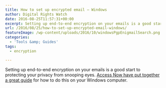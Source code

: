 ```yaml
---
title: How to set up encrypted email – Windows
author: Digital Rights Watch
date: 2016-08-25T11:57:31+00:00
excerpt: Setting up end-to-end encryption on your emails is a good start to protecting your privacy from snooping eyes. Access Now have put together a great guide for how to do this on your Windows computer.
url: /2016/08/25/how-to-set-up-encrypted-email-windows/
featureImage: /wp-content/uploads/2016/10/windowsPgpEnigmailSearch.png
categories:
  - 'Tools &amp; Guides'
tags:
  - encryption

---
```

Setting up end-to-end encryption on your emails is a good start to protecting your privacy from snooping eyes. [Access Now have put together a great guide][1] for how to do this on your Windows computer.

 [1]: https://guides.accessnow.org/pgp/PGP_Encrypted_Email_Windows.html